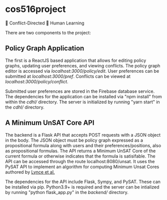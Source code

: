 # cos516project

🤖 Conflict-Directed 🤗 Human Learning

There are two components to the project:

<h2>Policy Graph Application</h2>

The first is a ReactJS based application that allows for editing policy graphs, updating user preferences, and viewing conflicts.
The policy graph editor is accessed via *localhost:3000/policy/edit*.
User preferences can be submitted at *localhost:3000/pref*.
Conflicts can be viewed at *localhost:3000/policy/conflict*.

Submitted user preferences are stored in the Firebase database service.
The dependencies for the application can be installed via "npm install" from within the *cdhl/* directory.
The server is initialized by running "yarn start" in the *cdhl/* directory.

<h2>A Minimum UnSAT Core API</h2>

The backend is a Flask API that accepts POST requests with a JSON object in the body.
The JSON object must be policy graph expressed as a propositional formula along with users and their preferences/positions, also as propositional formulas.
The API returns a Minimum UnSAT Core of the current formula or otherwise indicates that the formula is satisifable.
The API can be accessed through the route localhost:8080/unsat.
It uses the PySAT API to implement an algorithm for computing Minimum Unsat Cores authored by [Lynce et al.](http://www.satisfiability.org/SAT04/programme/110.pdf) 

The dependencies for the API include Flask, Sympy, and PySAT. These can be installed via pip.
Python3.9+ is required and the server can be intialized by running "python flask_app.py" in the *backend/* directory.
